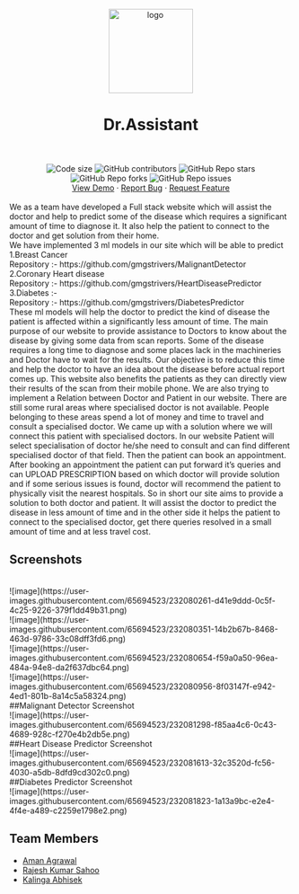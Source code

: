 <br />
<div align="center">
<img src="https://img.freepik.com/premium-vector/medical-team-doctor-nurse-assistant-cartoon-character-vector_18981-791.jpg?w=2000" alt="logo" width="150" height="150">
 <br>
</div>
<h1 align="center"><b>Dr.Assistant</b></h1>
<div align="center">
<br />
<br>
<img src="https://img.shields.io/github/languages/code-size/gmgstrivers/Dr.Assistant?style=flat-square" alt="Code size" />
<img alt="GitHub contributors" src="https://img.shields.io/github/contributors/gmgstrivers/Dr.Assistant?style=flat-square">
<img alt="GitHub Repo stars" src="https://img.shields.io/github/stars/gmgstrivers/Dr.Assistant?style=flat-square">
<img alt="GitHub Repo forks" src="https://img.shields.io/github/forks/gmgstrivers/Dr.Assistant?style=flat-square">
<img alt="GitHub Repo issues" src="https://img.shields.io/github/issues/gmgstrivers/Dr.Assistant?style=flat-square">
<br />
 <a href="http://www.gmgstrivers.co/">View Demo</a>
·
<a href="https://github.com/gmgstrivers/Dr.Assistant/issues">Report Bug</a>
·
<a href="https://github.com/gmgstrivers/Dr.Assistant/issues">Request Feature</a>
</div>
<br />
We as a team have developed a Full stack website which will assist the doctor and help to predict some 
of the disease which requires a significant amount of time to diagnose it. It also help the patient to connect to the doctor and get solution from their home.
<br>
We have implemented 3 ml models in our site which will be able to predict 
<br>
1.Breast Cancer
<br>
  Repository :- https://github.com/gmgstrivers/MalignantDetector
  <br>
2.Coronary Heart disease 
<br>
  Repository :- https://github.com/gmgstrivers/HeartDiseasePredictor
  <br>
3.Diabetes :- 
<br>
  Repository :- https://github.com/gmgstrivers/DiabetesPredictor
  <br>
These ml models will help the doctor to predict the kind of disease the patient is affected within a significantly less amount of time. The main purpose of our website to provide assistance to Doctors to know about the disease by giving some data from scan reports.
Some of the disease requires a long time to diagnose and some places lack in the machineries and Doctor have to wait for the results. Our objective is to reduce this time and help the doctor to have an idea about the disease before actual report comes up.
This website also benefits the patients as they can directly view their results of the scan from their mobile phone. We are also trying to implement a Relation between Doctor and Patient in our website.
There are still some rural areas where specialised doctor is not available. People belonging to these areas spend a lot of money and time to travel and consult a specialised doctor. We came up with a solution where we will connect this patient with specialised doctors.
In our website Patient will select specialisation of doctor he/she need to consult and can find different specialised doctor of that field. Then the patient can book an appointment. After booking an appointment the patient can put forward it’s queries and can UPLOAD PRESCRIPTION based on which doctor will provide solution and if some serious issues is found, doctor will recommend the patient to physically visit the nearest hospitals.
So in short our site aims to provide a solution to both doctor and patient. 
It will assist the doctor to predict the disease in less amount of time and in the other
side it helps the patient to connect to the specialised doctor, get there queries resolved in a small amount of time and at less travel cost.

<div>
<h2> Screenshots </h2>
<br>
![image](https://user-images.githubusercontent.com/65694523/232080261-d41e9ddd-0c5f-4c25-9226-379f1dd49b31.png)
<br>
![image](https://user-images.githubusercontent.com/65694523/232080351-14b2b67b-8468-463d-9786-33c08dff3fd6.png)
<br>
![image](https://user-images.githubusercontent.com/65694523/232080654-f59a0a50-96ea-484a-94e8-da2f637dbc64.png)
<br>
![image](https://user-images.githubusercontent.com/65694523/232080956-8f03147f-e942-4ed1-801b-8a14c5a58324.png)
<br>
##Malignant Detector Screenshot
<br>
![image](https://user-images.githubusercontent.com/65694523/232081298-f85aa4c6-0c43-4689-928c-f270e4b2db5e.png)
<br>
##Heart Disease Predictor Screenshot
<br>
![image](https://user-images.githubusercontent.com/65694523/232081613-32c3520d-fc56-4030-a5db-8dfd9cd302c0.png)
<br>
##Diabetes Predictor Screenshot
<br>
![image](https://user-images.githubusercontent.com/65694523/232081823-1a13a9bc-e2e4-4f4e-a489-c2259e1798e2.png)
<div>




<h2> Team Members</h2>
<ul>
<li><a href="https://www.linkedin.com/in/amanagrawal20156/">Aman Agrawal</li>
<li><a href="https://www.linkedin.com/in/rajesh-kumar-sahoo-9b3095189/">Rajesh Kumar Sahoo</li>
<li><a href="https://www.linkedin.com/in/kalingaabhisek/">Kalinga Abhisek</li>
</ul>
